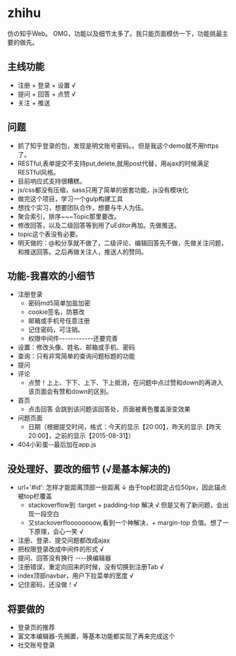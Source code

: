 # zhihu
仿の知乎Web。
OMG，功能以及细节太多了。我只能页面模仿一下，功能挑最主要的做先。

## 主线功能
* 注册 + 登录 + 设置 √
* 提问 + 回答 + 点赞 √
* 关注 + 推送 

## 问题
* 抓了知乎登录的包，发现是明文账号密码。。但是我这个demo就不用https了。
* RESTful,表单提交不支持put,delete,就用post代替，用ajax的时候满足RESTful风格。
* 目前响应式支持很糟糕。
* js/css都没有压缩，sass只用了简单的嵌套功能，js没有模块化
* 做完这个项目，学习一个gulp构建工具
* 想找个实习，想要团队合作，想要与牛人为伍。
* 聚合索引，排序~~~Topic那里要改。
* 修改回答，以及二级回答等到用了uEditor再加。先做推送。
* topic这个表没有必要。
* 明天做的：@和分享就不做了，二级评论、编辑回答先不做，先做关注问题，和推送回答。之后再做关注人，推送人的赞同。

## 功能-我喜欢的小细节
* 注册登录
    * 密码md5简单加盐加密
    * cookie签名，防篡改
    * 邮箱或手机号任意注册
    * 记住密码，可注销。
    * 权限中间件------------还要完善
* 设置：修改头像、姓名、邮箱或手机、密码
* 查询：只有非常简单的查询问题标题的功能
* 提问
* 评论
    * 点赞！上上、下下、上下、下上抵消，在问题中点过赞和down的再进入该页面会有赞和down的区别。
* 首页
    * 点击回答 会跳到该问题该回答处，页面被黄色覆盖渐变效果
* 问题页面
    * 日期（根据提交时间，格式：今天的显示【20:00】，昨天的显示【昨天20:00】，之前的显示【2015-08-31】）
* 404小彩蛋--最后加在app.js


## 没处理好、要改的细节 (√是基本解决的)
* url+'#id': 怎样才能距离顶部一些距离 ↓ 由于top栏固定占位50px，因此锚点被top栏覆盖
    * stackoverflow到 :target + padding-top 解决 √ 但是又有了新问题，会出现一段空白
    * 又stackoverfloooooooow,看到一个神解决，+ margin-top 负值。想了一下原理，会心一笑 √
* 注册、登录、提交问题都改成ajax
* 把权限登录改成中间件的形式 √
* 提问、回答没有换行 ----换编辑器
* 注册错误，重定向回来的时候，没有切换到注册Tab √
* index顶部navbar，用户下拉菜单的宽度 √   
* 记住密码，还没做！√


## 将要做的
* 登录页的推荐
* 富文本编辑器-先搁置，等基本功能都实现了再来完成这个
* 社交账号登录